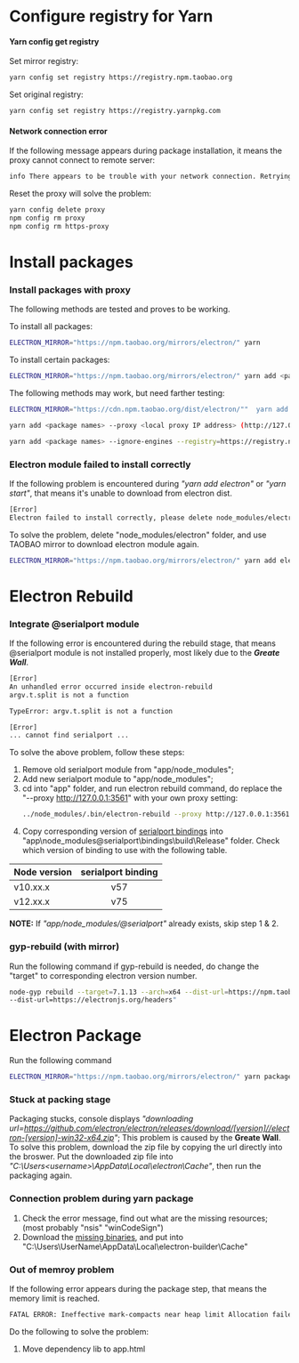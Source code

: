 # Configure registry for Yarn
#### Yarn config get registry
Set mirror registry:
```sh 
yarn config set registry https://registry.npm.taobao.org
```
Set original registry:
```sh 
yarn config set registry https://registry.yarnpkg.com
```
#### Network connection error
If the following message appears during package installation, it means the proxy cannot connect to remote server:
```sh
info There appears to be trouble with your network connection. Retrying...
```
Reset the proxy will solve the problem:
```sh
yarn config delete proxy
npm config rm proxy
npm config rm https-proxy
```

# Install packages
### Install packages with proxy
The following methods are tested and proves to be working.

To install all packages:
```sh
ELECTRON_MIRROR="https://npm.taobao.org/mirrors/electron/" yarn
```
To install certain packages:
```sh
ELECTRON_MIRROR="https://npm.taobao.org/mirrors/electron/" yarn add <package names>
```

The following methods may work, but need farther testing:
```sh
ELECTRON_MIRROR="https://cdn.npm.taobao.org/dist/electron/""  yarn add <<package names>
```
```sh
yarn add <package names> --proxy <local proxy IP address> (http://127.0.0.1:3561)
```
```sh
yarn add <package names> --ignore-engines --registry=https://registry.npm.taobao.org 
```

### Electron module failed to install correctly
If the following problem is encountered during *"yarn add electron"* or *"yarn start"*, that means it's unable to download from electron dist.
```sh
[Error] 
Electron failed to install correctly, please delete node_modules/electron and try installing again
```
To solve the problem, delete "node_modules/electron" folder, and use TAOBAO mirror to download electron module again.
```sh
ELECTRON_MIRROR="https://npm.taobao.org/mirrors/electron/" yarn add electron
```

# Electron Rebuild 
### Integrate @serialport module
If the following error is encountered during the rebuild stage, that means @serialport module is not installed properly, most likely due to the  ***Greate Wall***.
```sh
[Error] 
An unhandled error occurred inside electron-rebuild
argv.t.split is not a function

TypeError: argv.t.split is not a function
```
```sh
[Error] 
... cannot find serialport ...
```
To solve the above problem, follow these steps:
1. Remove old serialport module from "app/node_modules";
2. Add new serialport module to "app/node_modules";
3. cd into "app" folder, and run electron rebuild command, do replace the "--proxy http://127.0.0.1:3561" with your own proxy setting:
    ```sh
    ../node_modules/.bin/electron-rebuild --proxy http://127.0.0.1:3561 -dist-url=https://npm.taobao.org/mirrors/atom-shell
    ```
4. Copy corresponding version of [serialport bindings](https://github.com/serialport/node-serialport/tags) into "app\node_modules\@serialport\bindings\build\Release" folder. Check which version of binding to use with the following table.

| Node version  | serialport binding |
| ------------- |:------------------:|
| v10.xx.x      | v57                |
| v12.xx.x      | v75                |

**NOTE:** If *"app/node_modules/@serialport"* already exists, skip step 1 & 2.


### gyp-rebuild (with mirror)
Run the following command if gyp-rebuild is needed, do change the "target" to corresponding electron version number.
```sh
node-gyp rebuild --target=7.1.13 --arch=x64 --dist-url=https://npm.taobao.org/mirrors/atom-shell --msvs_version=2017
--dist-url=https://electronjs.org/headers"
```

# Electron Package 
Run the following command
```sh
ELECTRON_MIRROR="https://npm.taobao.org/mirrors/electron/" yarn package
```

### Stuck at packing stage
Packaging stucks, console displays *"downloading  url=https://github.com/electron/electron/releases/download/[version]//electron-[version]-win32-x64.zip"*;
This problem is caused by the **Greate Wall**. To solve this problem, download the zip file by copying the url directly into the broswer. 
Put the downloaded zip file into *"C:\Users\<username>\AppData\Local\electron\Cache"*, then run the packaging again.

### Connection problem during yarn package
1. Check the error message, find out what are the missing resources; (most probably "nsis" "winCodeSign")
2. Download the [missing binaries](https://github.com/electron-userland/electron-builder-binaries), and put into "C:\Users\UserName\AppData\Local\electron-builder\Cache"

### Out of memroy problem
If the following error appears during the package step, that means the memory limit is reached.
```sh
FATAL ERROR: Ineffective mark-compacts near heap limit Allocation failed - JavaScript heap out of memory
```
Do the following to solve the problem:
1. Move dependency lib to app.html <script> tags;
2. Add memory size flag to yarn package command, such as 
```sh 
yarn package --max_old_space_size=4096
```

### Unable to load preload script in packaged app
Modify the */app/main.dev.ts* file from this:

```Javascript
mainWindow = new BrowserWindow({
    show: false,
    width: 1024,
    height: 728,
    fullscreen: true,
    webPreferences:
      process.env.NODE_ENV === 'development' || process.env.E2E_BUILD === 'true'
        ? {
            nodeIntegration: true
          }
        : {
            preload: path.join(__dirname, 'dist/renderer.prod.js')
          }
  });
```

to this:

```Javascript
mainWindow = new BrowserWindow({
    show: false,
    width: 1024,
    height: 728,
    fullscreen: true,
    webPreferences: {
      nodeIntegration: true
    }
  });
```

### MSBuild error
If the error **"MSBuild.exe ENOENT"** is encountered, that means the MSBuild tool is not properly set, do the following:
1. Download and install [Visual C++ Build tools](https://go.microsoft.com/fwlink/?LinkId=691126);
2. Configure npm to use python 2.7 and VS2015:
```sh
npm config set python python2.7
npm config set msvs_version 2015
```

If the error **"node.lib fatal error LNK1106"** is encountered, that means node.lib is not downloaded properly. It needs to be manully downloaded.
1. Download the corresponding version of node.lib from [here](https://nodejs.org/download/release/) (https://nodejs.org/download/release/[version]/win-x64/)
2. Copy to replace the node.lib in your local folder:
```
C:\Users\<username>\AppData\Local\node-gyp\Cache\[version]\x64
``` 

# Example: Upgrade Electron-React App
### Install packages
1. Git clone electron-react-boilplate into local folder;
2. Yarn install packages with the following command:
```sh
ELECTRON_MIRROR="https://npm.taobao.org/mirrors/electron/" yarn
```
3. Yarn install packages for App:
A faster way is to install at one go, the following command is to replace step2 to step 5.
```sh
ELECTRON_MIRROR="https://npm.taobao.org/mirrors/electron/" yarn add @material-ui/core @material-ui/icons @material-ui/lab @material-ui/styles material-table eventproxy immer lodash nedb dom-to-image js-file-download mdi-material-ui react-awesome-button recharts serialport
```

4. Copy the corresponding version of [serialport bindings](https://github.com/serialport/node-serialport/tags) into the top folder, folder structure should be *"\project-name\build\Release\bindings.node"*.
Refer to the following table for which version of binding node to use.

| ER boilerplate| electron           | serialport binding   | status   |
| ------------- |:------------------:|:--------------------:|:--------:|
| v1.1.0        | v7.1.13            | v75                  | OK       |
| v1.2.0        | v9.0.4             |                      |          |
| v1.3.1        | v8.5.0             | v76                  | OK       |
| v1.4.0        | v11.0.3            |                      | Not supported |

5. Do the rest of migration, follow the steps in the following session.

### Migration of old App
1. Add the following folders and files: 

| Folder/Files  | Comments           |
| ------------- |:------------------:|
| /database     | app database       |
| /worker       | local worker libs  |
| /my_resources | third party libs   |
| /configs/nedbHotfixForElectron.js  |   neDB hot fix plugin  |

2. Modify the following files:

| Files         | Comments           |
| ------------- |:------------------:|
| /tsconfig.json| include & exclude paths|
| /gitignore    | ignore paths           |
| /config/webpack.config.base.js | neDBFix; Module Alias;|
| /app/main.dev.ts               | set nodeIntegrationInWorker, enableRemoteModule |
| /app/app.html                  | include libs |
| /app/app.global.css            | change global styles|

3. Remove the following folder and files:
| Folder/Files  | Comments           |
| ------------- |:------------------:|
| /components   |                    |
| /constants    |                    |
| /containers   |                    |
| /features     |                    |
| index.tsx     |                    |
| menu.ts       |                    |
| rootReducer.ts|                    |
| Routes        |                    |
| store         |                    |

4. Copy files from old app folder into the new one:
| Folder/Files  | Comments           |
| ------------- |:------------------:|
| /actions      |                    |
| /components   |                    |
| /configuration |                    |
| /constants     |                    |
| /containers    |                    |
| /drivers       |                    |
| /features      |                    |
| /interfaces    |                    |
| /middlewares   |                    |
| /reducers      |                    |
| /routes        |                    |
| /store         |                    |
| /tools         |                    |
| /index.tsx     |                    |
| /menu.ts       |                    |

# Other development issues

### git clone too slow
Git clone too slow is usually caused by the ***Great Wall***. To solve this issue, git proxy needs to be set.
Run the following commands before clone:

```sh
git config --global https.proxy <local proxy IP address> (http://127.0.0.1:3561)
git config --global http.proxy <local proxy IP address> (http://127.0.0.1:3561)
```

To unset the proxy, run the following commands:
```sh
git config --global --unset https.proxy
git config --global --unset http.proxy
```

### Could not detect node-abi error
This error usually happens after a new electron version is installed.
Run the following command:
```sh
ELECTRON_MIRROR="https://npm.taobao.org/mirrors/electron/" yarn upgrade electron-rebuild
```

### Use NVM (node version manager) to manage node version
1. Download and install [nvm-windows](https://github.com/coreybutler/nvm-windows/releases/tag/1.1.7) from github;
2. Do not install node from nvm command line; download node zip from [this link](https://nodejs.org/en/download/releases/);
3. Copy and unzip the downloaded zip file into (C:\Users\UserName\AppData\Roaming\nvm); rename the folder to corresponding version (12.20.0 etc.);
4. Use nvm to control the node version.

### Electron worker "require is not defined" problem
Add "nodeIntegrationInWorker:true" in webPreferences. (Inside menu.ts)

### Missing Material-table Icons
Add the following to ***app.html***
```html
<link rel="stylesheet" href="https://fonts.googleapis.com/icon?family=Material+Icons">
```

### neDB will automatic use broswer DB
Use fixNedbForElectron plugin for webpack to fix it.

### Fix Platform IO wall problem
- Use LANTERN PRO, enable "Proxy all traffic" in settings;
- Enable VPN in Windows Internet Options / Connection